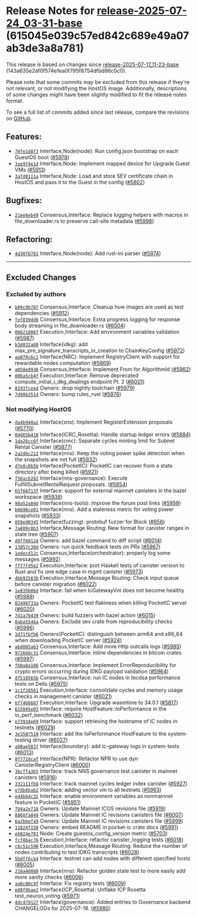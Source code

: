 Release Notes for [**release-2025-07-24\_03-31-base**](https://github.com/dfinity/ic/tree/release-2025-07-24_03-31-base) (615045e039c57ed842c689e49a07ab3de3a8a781)
===================================================================================================================================================================

This release is based on changes since [release-2025-07-17\_11-23-base](https://dashboard.internetcomputer.org/release/143a635e2af0f574e1ea0f795f8754dfbd86c0c0) (143a635e2af0f574e1ea0f795f8754dfbd86c0c0).

Please note that some commits may be excluded from this release if they're not relevant, or not modifying the HostOS image. Additionally, descriptions of some changes might have been slightly modified to fit the release notes format.

To see a full list of commits added since last release, compare the revisions on [GitHub](https://github.com/dfinity/ic/compare/release-2025-07-17_11-23-base...release-2025-07-24_03-31-base).

Features:
---------

* [`70fe1d8f3`](https://github.com/dfinity/ic/commit/70fe1d8f3) Interface,Node(node): Run config.json bootstrap on each GuestOS boot ([#5978](https://github.com/dfinity/ic/pull/5978))
* [`3ae9f4e1d`](https://github.com/dfinity/ic/commit/3ae9f4e1d) Interface,Node: Implement mapped device for Upgrade Guest VMs ([#5913](https://github.com/dfinity/ic/pull/5913))
* [`3afd0111a`](https://github.com/dfinity/ic/commit/3afd0111a) Interface,Node: Load and store SEV certificate chain in HostOS and pass it to the Guest in the config ([#5802](https://github.com/dfinity/ic/pull/5802))

Bugfixes:
---------

* [`21ee6eb49`](https://github.com/dfinity/ic/commit/21ee6eb49) Consensus,Interface: Replace logging helpers with macros in file\_downloader.rs to preserve call-site metadata ([#5998](https://github.com/dfinity/ic/pull/5998))

Refactoring:
------------

* [`4d30f6781`](https://github.com/dfinity/ic/commit/4d30f6781) Interface,Node(node): Add rust-ini parser ([#5974](https://github.com/dfinity/ic/pull/5974))

------------------------------------------

## Excluded Changes

### Excluded by authors
* [`b09c9b787`](https://github.com/dfinity/ic/commit/b09c9b787) Consensus,Interface: Cleanup how images are used as test dependencies ([#5912](https://github.com/dfinity/ic/pull/5912))
* [`fef839dd6`](https://github.com/dfinity/ic/commit/fef839dd6) Consensus,Interface: Extra progress logging for response body streaming in file\_downloader.rs ([#6004](https://github.com/dfinity/ic/pull/6004))
* [`06621806f`](https://github.com/dfinity/ic/commit/06621806f) Execution,Interface: Add environment variables validation ([#5987](https://github.com/dfinity/ic/pull/5987))
* [`b3d032a80`](https://github.com/dfinity/ic/commit/b3d032a80) Interface(idkg): add max\_pre\_signature\_transcripts\_in\_creation to ChainKeyConfig ([#5972](https://github.com/dfinity/ic/pull/5972))
* [`aa078c6c1`](https://github.com/dfinity/ic/commit/aa078c6c1) Interface(NRC): Implement RegistryClient with support for rewardable nodes computation ([#5869](https://github.com/dfinity/ic/pull/5869))
* [`a058e8936`](https://github.com/dfinity/ic/commit/a058e8936) Consensus,Interface: Implement From<MasterPublicKeyId> for AlgorithmId ([#5962](https://github.com/dfinity/ic/pull/5962))
* [`00ba5cb4f`](https://github.com/dfinity/ic/commit/00ba5cb4f) Execution,Interface: Remove deprecated compute\_initial\_i\_dkg\_dealings endpoint Pt. 2 ([#6001](https://github.com/dfinity/ic/pull/6001))
* [`8293fceed`](https://github.com/dfinity/ic/commit/8293fceed) Owners: drop nightly toolchain ([#5979](https://github.com/dfinity/ic/pull/5979))
* [`7d986351d`](https://github.com/dfinity/ic/commit/7d986351d) Owners: bump rules\_rust ([#5976](https://github.com/dfinity/ic/pull/5976))

### Not modifying HostOS
* [`da4b940a2`](https://github.com/dfinity/ic/commit/da4b940a2) Interface(sns): Implement RegisterExtension proposals ([#5770](https://github.com/dfinity/ic/pull/5770))
* [`04d65b410`](https://github.com/dfinity/ic/commit/04d65b410) Interface(ICRC\_Rosetta): Handle startup ledger errors ([#5884](https://github.com/dfinity/ic/pull/5884))
* [`1da26cc6f`](https://github.com/dfinity/ic/commit/1da26cc6f) Interface(cmc): Separate cycles minting limit for Subnet Rental Canister ([#5877](https://github.com/dfinity/ic/pull/5877))
* [`2a2d6c212`](https://github.com/dfinity/ic/commit/2a2d6c212) Interface(nns): Keep the voting power spike detection when the snapshots are not full ([#5932](https://github.com/dfinity/ic/pull/5932))
* [`d7e8c8b5b`](https://github.com/dfinity/ic/commit/d7e8c8b5b) Interface(PocketIC): PocketIC can recover from a state directory after being killed ([#5921](https://github.com/dfinity/ic/pull/5921))
* [`f56ac6282`](https://github.com/dfinity/ic/commit/f56ac6282) Interface(nns-governance): Execute FulfillSubnetRentalRequest proposals. ([#5854](https://github.com/dfinity/ic/pull/5854))
* [`65f66f13f`](https://github.com/dfinity/ic/commit/65f66f13f) Interface: support for external mainnet canisters in the bazel workspace ([#5938](https://github.com/dfinity/ic/pull/5938))
* [`98a52a04d`](https://github.com/dfinity/ic/commit/98a52a04d) Interface(nns-tools): improve the forum post links ([#5959](https://github.com/dfinity/ic/pull/5959))
* [`b6696ce01`](https://github.com/dfinity/ic/commit/b6696ce01) Interface(nns): Add a staleness metric for voting power snapshots ([#5933](https://github.com/dfinity/ic/pull/5933))
* [`059e90345`](https://github.com/dfinity/ic/commit/059e90345) Interface(fuzzing): protobuf fuzzer for Block ([#856](https://github.com/dfinity/ic/pull/856))
* [`7a809c0b3`](https://github.com/dfinity/ic/commit/7a809c0b3) Interface,Message Routing: New format for canister ranges in state tree ([#5907](https://github.com/dfinity/ic/pull/5907))
* [`d9ff68124`](https://github.com/dfinity/ic/commit/d9ff68124) Owners: add bazel command to diff script ([#6014](https://github.com/dfinity/ic/pull/6014))
* [`13957c30d`](https://github.com/dfinity/ic/commit/13957c30d) Owners: run quick feedback tests on PRs ([#5967](https://github.com/dfinity/ic/pull/5967))
* [`1edecd12c`](https://github.com/dfinity/ic/commit/1edecd12c) Consensus,Interface(orchestrator): properly log some messages ([#5992](https://github.com/dfinity/ic/pull/5992))
* [`fff7fd5e2`](https://github.com/dfinity/ic/commit/fff7fd5e2) Execution,Interface: port Haskell tests of canister version to Rust and fix one edge case in mgmt canister ([#5973](https://github.com/dfinity/ic/pull/5973))
* [`4bb92583b`](https://github.com/dfinity/ic/commit/4bb92583b) Execution,Interface,Message Routing: Check input queue before canister migration ([#6022](https://github.com/dfinity/ic/pull/6022))
* [`1e835606d`](https://github.com/dfinity/ic/commit/1e835606d) Interface: fail when IcGatewayVm does not become healthy ([#5988](https://github.com/dfinity/ic/pull/5988))
* [`82496f33a`](https://github.com/dfinity/ic/commit/82496f33a) Owners: PocketIC test flakiness when killing PocketIC server ([#6020](https://github.com/dfinity/ic/pull/6020))
* [`741a70439`](https://github.com/dfinity/ic/commit/741a70439) Owners: build fuzzers with bazel action ([#6015](https://github.com/dfinity/ic/pull/6015))
* [`8aba5546a`](https://github.com/dfinity/ic/commit/8aba5546a) Owners: Exclude sev crate from reproducibility checks ([#5996](https://github.com/dfinity/ic/pull/5996))
* [`1d71fbfb6`](https://github.com/dfinity/ic/commit/1d71fbfb6) Owners(PocketIC): distinguish between arm64 and x86\_64 when downloading PocketIC server ([#5924](https://github.com/dfinity/ic/pull/5924))
* [`abd085a63`](https://github.com/dfinity/ic/commit/abd085a63) Consensus,Interface: Add more Http outcalls logs ([#5985](https://github.com/dfinity/ic/pull/5985))
* [`972668c31`](https://github.com/dfinity/ic/commit/972668c31) Consensus,Interface: inline dependencies in bitcoin crates ([#5997](https://github.com/dfinity/ic/pull/5997))
* [`f60a8a106`](https://github.com/dfinity/ic/commit/f60a8a106) Consensus,Interface: Implement ErrorReproducibility for crypto errors occurring during IDKG payload validation ([#5964](https://github.com/dfinity/ic/pull/5964))
* [`df518565b`](https://github.com/dfinity/ic/commit/df518565b) Consensus,Interface: run IC nodes in tecdsa performance tests on Dells ([#5975](https://github.com/dfinity/ic/pull/5975))
* [`1c1f28561`](https://github.com/dfinity/ic/commit/1c1f28561) Execution,Interface: consolidate cycles and memory usage checks in management canister ([#6021](https://github.com/dfinity/ic/pull/6021))
* [`6ff466687`](https://github.com/dfinity/ic/commit/6ff466687) Execution,Interface: Upgrade wasmtime to 34.0.1 ([#5817](https://github.com/dfinity/ic/pull/5817))
* [`615045e03`](https://github.com/dfinity/ic/commit/615045e03) Interface: require HostFeature::IoPerformance in the io\_perf\_benchmark ([#6032](https://github.com/dfinity/ic/pull/6032))
* [`e73934e69`](https://github.com/dfinity/ic/commit/e73934e69) Interface: support retrieving the hostname of IC nodes in testnets ([#6029](https://github.com/dfinity/ic/pull/6029))
* [`3e3587510`](https://github.com/dfinity/ic/commit/3e3587510) Interface: add the IoPerformance HostFeature to the system-testing driver ([#6027](https://github.com/dfinity/ic/pull/6027))
* [`a80ae5037`](https://github.com/dfinity/ic/commit/a80ae5037) Interface(boundary): add ic-gateway logs in system-tests ([#6013](https://github.com/dfinity/ic/pull/6013))
* [`8f772dcaf`](https://github.com/dfinity/ic/commit/8f772dcaf) Interface(NPR): Refactor NPR to use dyn CanisterRegistryClient ([#6000](https://github.com/dfinity/ic/pull/6000))
* [`36cffa3b5`](https://github.com/dfinity/ic/commit/36cffa3b5) Interface: track NNS governance test canister in mainnet canisters ([#5916](https://github.com/dfinity/ic/pull/5916))
* [`332111fb8`](https://github.com/dfinity/ic/commit/332111fb8) Interface: track mainnet cycles ledger index canister ([#5927](https://github.com/dfinity/ic/pull/5927))
* [`e7db6bab2`](https://github.com/dfinity/ic/commit/e7db6bab2) Interface: adding vector vm to all testnets ([#5963](https://github.com/dfinity/ic/pull/5963))
* [`e44bb4c32`](https://github.com/dfinity/ic/commit/e44bb4c32) Interface: enable environment variables as nonmainnet feature in PocketIC ([#5951](https://github.com/dfinity/ic/pull/5951))
* [`794a2e718`](https://github.com/dfinity/ic/commit/794a2e718) Owners: Update Mainnet ICOS revisions file ([#5919](https://github.com/dfinity/ic/pull/5919))
* [`8868fa849`](https://github.com/dfinity/ic/commit/8868fa849) Owners: Update Mainnet IC revisions canisters file ([#6007](https://github.com/dfinity/ic/pull/6007))
* [`6a2bbef49`](https://github.com/dfinity/ic/commit/6a2bbef49) Owners: Update Mainnet IC revisions canisters file ([#5999](https://github.com/dfinity/ic/pull/5999))
* [`11824f150`](https://github.com/dfinity/ic/commit/11824f150) Owners: embed README in pocket-ic crate docs ([#5991](https://github.com/dfinity/ic/pull/5991))
* [`e6024e781`](https://github.com/dfinity/ic/commit/e6024e781) Node: Create guestos\_config\_version metric ([#5703](https://github.com/dfinity/ic/pull/5703))
* [`fcf8bac76`](https://github.com/dfinity/ic/commit/fcf8bac76) Execution,Interface: refactor canister\_logging tests ([#6018](https://github.com/dfinity/ic/pull/6018))
* [`c6c51c590`](https://github.com/dfinity/ic/commit/c6c51c590) Execution,Interface,Message Routing: Reduce the number of nodes contributing to test IDKG transcripts ([#6028](https://github.com/dfinity/ic/pull/6028))
* [`5bdff6cb4`](https://github.com/dfinity/ic/commit/5bdff6cb4) Interface: testnet can add nodes with different specified hosts ([#6005](https://github.com/dfinity/ic/pull/6005))
* [`216a40080`](https://github.com/dfinity/ic/commit/216a40080) Interface(nns): Refactor golden state test to more easily add more sanity checks ([#6006](https://github.com/dfinity/ic/pull/6006))
* [`aa0c00c9f`](https://github.com/dfinity/ic/commit/aa0c00c9f) Interface: Fix registry tests ([#6009](https://github.com/dfinity/ic/pull/6009))
* [`e88f9bae2`](https://github.com/dfinity/ic/commit/e88f9bae2) Interface(ICP\_Rosetta): Unflake ICP Rosetta test\_neuron\_voting ([#5971](https://github.com/dfinity/ic/pull/5971))
* [`4dc479127`](https://github.com/dfinity/ic/commit/4dc479127) Interface(governance): Added entries to Governance backend CHANGELOGs for 2025-07-18. ([#5980](https://github.com/dfinity/ic/pull/5980))
